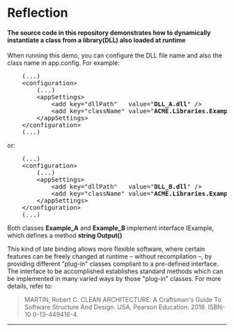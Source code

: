 # Reflection
#### The source code in this repository demonstrates how to dynamically instantiate a class from a library(DLL) also loaded at runtime

When running this demo, you can configure the DLL file name and also the class name in app.config. For example:

<pre>
    (...)
    &lt;configuration&gt;
        (...)
        &lt;appSettings&gt;
            &lt;add key="dllPath"   value="<b>DLL_A.dll</b>" /&gt;
            &lt;add key="className" value="<b>ACME.Libraries.Example_A</b>" /&gt;
        &lt;/appSettings&gt;
    &lt;/configuration&gt;
    (...)
</pre>
or: 
<pre>
    (...)
    &lt;configuration&gt;
        (...)
        &lt;appSettings&gt;
            &lt;add key="dllPath"   value="<b>DLL_B.dll</b>" /&gt;
            &lt;add key="className" value="<b>ACME.Libraries.Example_B</b>" /&gt;
        &lt;/appSettings&gt;
    &lt;/configuration&gt;
    (...)
</pre>

Both classes **Example_A** and **Example_B** implement interface IExample, which defines a method **string Output()**

This kind of late binding allows more flexible software, where certain features can be freely changed at runtime – without recompilation –, by providing different "plug-in" classes compliant to a pre-defined interface. The interface to be accomplished establishes standard methods which can be implemented in many varied ways by those "plug-in" classes. For more details, refer to:
> MARTIN, Robert C. CLEAN ARCHITECTURE: A Craftsman's Guide To Software Structure And Design. USA, Pearson Education: 2018. ISBN-10 0-13-449416-4.

--------------------------------------------------------------------
